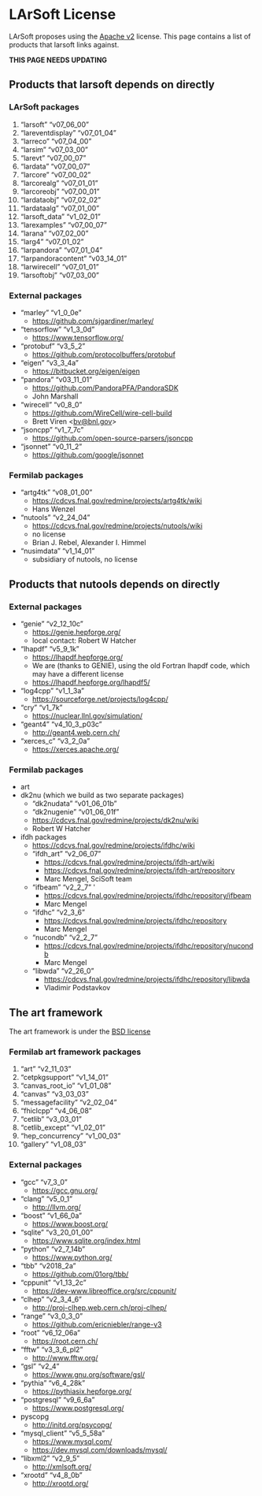 # LArSoft License



LArSoft proposes using the [Apache v2](http://www.apache.org/licenses/LICENSE-2.0) license. This page contains a list of products that larsoft links against.

**THIS PAGE NEEDS UPDATING**

## Products that larsoft depends on directly

### LArSoft packages

1.  “larsoft” “v07_06_00”
2.  “lareventdisplay” “v07_01_04”
3.  “larreco” “v07_04_00”
4.  “larsim” “v07_03_00”
5.  “larevt” “v07_00_07”
6.  “lardata” “v07_00_07”
7.  “larcore” “v07_00_02”
8.  “larcorealg” “v07_01_01”
9.  “larcoreobj” “v07_00_01”
10. “lardataobj” “v07_02_02”
11. “lardataalg” “v07_01_00”
12. “larsoft_data” “v1_02_01”
13. “larexamples” “v07_00_07”
14. “larana” “v07_02_00”
15. “larg4” “v07_01_02”
16. “larpandora” “v07_01_04”
17. “larpandoracontent” “v03_14_01”
18. “larwirecell” “v07_01_01”
19. “larsoftobj” “v07_03_00”

### External packages

-   “marley” “v1_0_0e”
    -   https://github.com/sjgardiner/marley/
-   “tensorflow” “v1_3_0d”
    -   https://www.tensorflow.org/
-   “protobuf” “v3_5_2”
    -   https://github.com/protocolbuffers/protobuf
-   “eigen” “v3_3_4a”
    -   https://bitbucket.org/eigen/eigen
-   “pandora” “v03_11_01”
    -   https://github.com/PandoraPFA/PandoraSDK
    -   John Marshall
-   “wirecell” “v0_8_0”
    -   https://github.com/WireCell/wire-cell-build
    -   Brett Viren \<bv@bnl.gov\>
-   “jsoncpp” “v1_7_7c”
    -   https://github.com/open-source-parsers/jsoncpp
-   “jsonnet” “v0_11_2”
    -   https://github.com/google/jsonnet

### Fermilab packages

-   “artg4tk” “v08_01_00”
    -   https://cdcvs.fnal.gov/redmine/projects/artg4tk/wiki
    -   Hans Wenzel
-   “nutools” “v2_24_04”
    -   https://cdcvs.fnal.gov/redmine/projects/nutools/wiki
    -   no license
    -   Brian J. Rebel, Alexander I. Himmel
-   “nusimdata” “v1_14_01”
    -   subsidiary of nutools, no license

## Products that nutools depends on directly

### External packages

-   “genie” “v2_12_10c”
    -   https://genie.hepforge.org/
    -   local contact: Robert W Hatcher
-   “lhapdf” “v5_9_1k”
    -   https://lhapdf.hepforge.org/
    -   We are (thanks to GENIE), using the old Fortran lhapdf code, which may have a different license
    -   https://lhapdf.hepforge.org/lhapdf5/
-   “log4cpp” “v1_1_3a”
    -   https://sourceforge.net/projects/log4cpp/
-   “cry” “v1_7k”
    -   https://nuclear.llnl.gov/simulation/
-   “geant4” “v4_10_3_p03c”
    -   http://geant4.web.cern.ch/
-   “xerces_c” “v3_2_0a”
    -   https://xerces.apache.org/

### Fermilab packages

-   art
-   dk2nu (which we build as two separate packages)
    -   “dk2nudata” “v01_06_01b”
    -   “dk2nugenie” “v01_06_01f”
    -   https://cdcvs.fnal.gov/redmine/projects/dk2nu/wiki
    -   Robert W Hatcher
-   ifdh packages
    -   https://cdcvs.fnal.gov/redmine/projects/ifdhc/wiki
    -   “ifdh_art” “v2_06_07”
        -   https://cdcvs.fnal.gov/redmine/projects/ifdh-art/wiki
        -   https://cdcvs.fnal.gov/redmine/projects/ifdh-art/repository
        -   Marc Mengel, SciSoft team
    -   “ifbeam” “v2_2_7” '
        -   https://cdcvs.fnal.gov/redmine/projects/ifdhc/repository/ifbeam
        -   Marc Mengel
    -   “ifdhc” “v2_3_6”
        -   https://cdcvs.fnal.gov/redmine/projects/ifdhc/repository
        -   Marc Mengel
    -   “nucondb” “v2_2_7”
        -   https://cdcvs.fnal.gov/redmine/projects/ifdhc/repository/nucondb
        -   Marc Mengel
    -   “libwda” “v2_26_0”
        -   https://cdcvs.fnal.gov/redmine/projects/ifdhc/repository/libwda
        -   Vladimir Podstavkov

## The art framework

The art framework is under the [BSD license](https://cdcvs.fnal.gov/redmine/projects/art/repository/revisions/develop/entry/LICENSE)

### Fermilab art framework packages

1.  “art” “v2_11_03”
2.  “cetpkgsupport” “v1_14_01”
3.  “canvas_root_io” “v1_01_08”
4.  “canvas” “v3_03_03”
5.  “messagefacility” “v2_02_04”
6.  “fhiclcpp” “v4_06_08”
7.  “cetlib” “v3_03_01”
8.  “cetlib_except” “v1_02_01”
9.  “hep_concurrency” “v1_00_03”
10. “gallery” “v1_08_03”

### External packages

-   “gcc” “v7_3_0”
    -   https://gcc.gnu.org/
-   “clang” “v5_0_1”
    -   http://llvm.org/
-   “boost” “v1_66_0a”
    -   https://www.boost.org/
-   “sqlite” “v3_20_01_00”
    -   https://www.sqlite.org/index.html
-   “python” “v2_7_14b”
    -   https://www.python.org/
-   “tbb” “v2018_2a”
    -   https://github.com/01org/tbb/
-   “cppunit” “v1_13_2c”
    -   https://dev-www.libreoffice.org/src/cppunit/
-   “clhep” “v2_3_4_6”
    -   http://proj-clhep.web.cern.ch/proj-clhep/
-   “range” “v3_0_3_0”
    -   https://github.com/ericniebler/range-v3
-   “root” “v6_12_06a”
    -   https://root.cern.ch/
-   “fftw” “v3_3_6_pl2”
    -   http://www.fftw.org/
-   “gsl” “v2_4”
    -   https://www.gnu.org/software/gsl/
-   “pythia” “v6_4_28k”
    -   https://pythiasix.hepforge.org/
-   “postgresql” “v9_6_6a”
    -   https://www.postgresql.org/
-   pyscopg
    -   http://initd.org/psycopg/
-   “mysql_client” “v5_5_58a”
    -   https://www.mysql.com/
    -   https://dev.mysql.com/downloads/mysql/
-   “libxml2” “v2_9_5”
    -   http://xmlsoft.org/
-   “xrootd” “v4_8_0b”
    -   http://xrootd.org/
